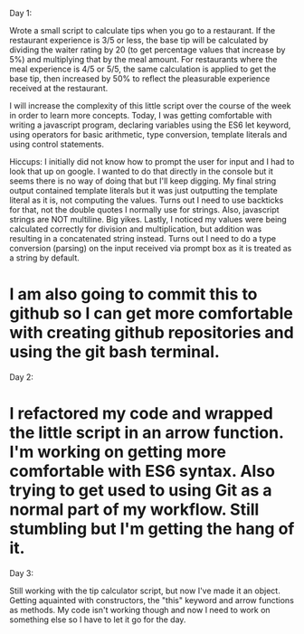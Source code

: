 Day 1: 

Wrote a small script to calculate tips when you go to a restaurant. If the restaurant experience is 3/5 or less, the base tip will be calculated by dividing the waiter rating by 20 (to get percentage values that increase by 5%) and multiplying that by the meal amount. For restaurants where the meal experience is 4/5 or 5/5, the same calculation is applied to get the base tip, then increased by 50% to reflect the pleasurable experience received at the restaurant. 

I will increase the complexity of this little script over the course of the week in order to learn more concepts. Today, I was getting comfortable with writing a javascript program, declaring variables using the ES6 let keyword, using operators for basic arithmetic, type conversion, template literals and using control statements. 

Hiccups: I initially did not know how to prompt the user for input and I had to look that up on google. I wanted to do that directly in the console but it seems there is no way of doing that but I'll keep digging. My final string output contained template literals but it was just outputting the template literal as it is, not computing the values. Turns out I need to use backticks for that, not the double quotes I normally use for strings. Also, javascript strings are NOT multiline. Big yikes. Lastly, I noticed my values were being calculated correctly for division and multiplication, but addition was resulting in a concatenated string instead. Turns out I need to do a type conversion (parsing) on the input received via prompt box as it is treated as a string by default. 

I am also going to commit this to github so I can get more comfortable with creating github repositories and using the git bash terminal.
==============================================================================================================

Day 2:

I refactored my code and wrapped the little script in an arrow function. I'm working on getting more comfortable with ES6 syntax. Also trying to get used to using Git as a normal part of my workflow. Still stumbling but I'm getting the hang of it.
===============================================================================================================

Day 3:

Still working with the tip calculator script, but now I've made it an object. Getting aquainted with constructors, the "this" keyword and arrow functions as methods. My code isn't working though and now I need to work on something else so I have to let it go for the day. 
